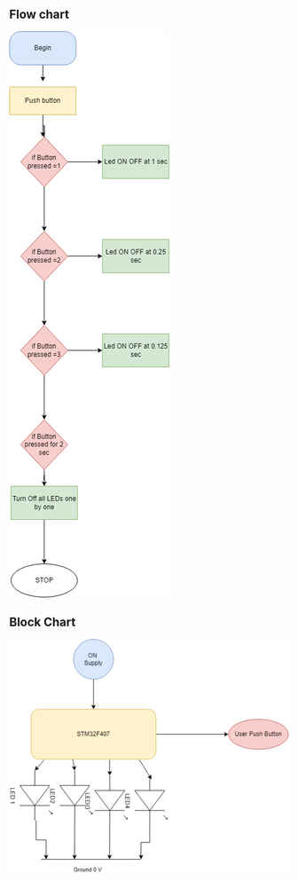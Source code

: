 
## Flow chart
![blockchart](https://github.com/vatsal26/M3_WiperControlSystem/blob/main/2_Design/Flowchart/Flow%20chat%20wiper.drawio.png)

## Block Chart
![flowchart](https://github.com/vatsal26/M3_WiperControlSystem/blob/main/2_Design/Blockdiagram/BlockDiagram%20Wiper.drawio.png)

